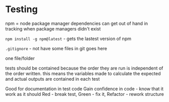 # Testing

npm = node package manager
dependencies can get out of hand in tracking when package managers didn't exist

`npm install -g npm@latest` - gets the lastest version of npm

`.gitignore` - not have some files in git goes here

one file/folder

tests should be contained because the order they are run is independent of the order written. this means the variables made to calculate the 
expected and actual outputs are contained in each test 

Good for documentation in test code
Gain confidence in code - know that it work as it should
Red - break test, Green - fix it,  Refactor - rework structure

